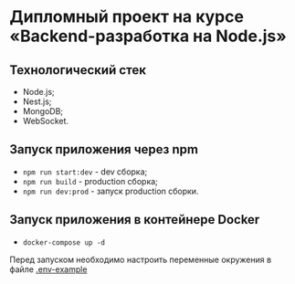 # Дипломный проект на курсе «Backend-разработка на Node.js»

## Технологический стек

- Node.js;
- Nest.js;
- MongoDB;
- WebSocket.

## Запуск приложения через npm

- `npm run start:dev` - dev сборка;
- `npm run build` - production сборка;
- `npm run dev:prod` - запуск production сборки.


## Запуск приложения в контейнере Docker

- `docker-compose up -d`

Перед запуском необходимо настроить переменные окружения в файле [.env-example](env%2F.env-example)
